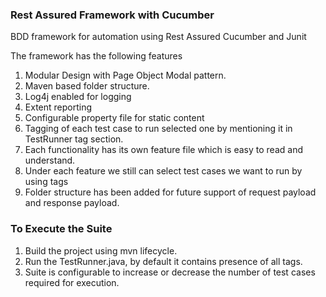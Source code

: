 ### Rest Assured Framework with Cucumber

BDD framework for automation using Rest Assured Cucumber and Junit

The framework has the following features

1. Modular Design with Page Object Modal pattern.
2. Maven based folder structure.
3. Log4j enabled for logging
4. Extent reporting
5. Configurable property file for static content
6. Tagging of each test case to run selected one by mentioning it in TestRunner tag section.
7. Each functionality has its own feature file which is easy to read and understand.
8. Under each feature we still can select test cases we want to run by using tags
9. Folder structure has been added for future support of request payload and response payload. 

### To Execute the Suite
1. Build the project using mvn lifecycle.
2. Run the TestRunner.java, by default it contains presence of all tags.
3. Suite is configurable to increase or decrease the number of test cases required for execution.